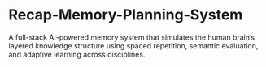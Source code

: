 # Recap-Memory-Planning-System
A full-stack AI-powered memory system that simulates the human brain’s layered knowledge structure using spaced repetition, semantic evaluation, and adaptive learning across disciplines.
